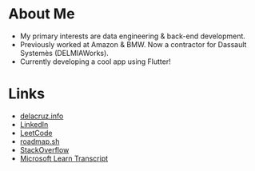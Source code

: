# About Me
- My primary interests are data engineering & back-end development.
- Previously worked at Amazon & BMW. Now a contractor for Dassault Systemès (DELMIAWorks).
- Currently developing a cool app using Flutter!

# Links
- [delacruz.info](https://delacruz.info)
- [LinkedIn](https://www.linkedin.com/in/cristopheridlc/)
- [LeetCode](https://leetcode.com/u/cristopheridlc/)
- [roadmap.sh](https://roadmap.sh/u/cristopheridlc)
- [StackOverflow](https://stackoverflow.com/users/21675737/cristopheridlc)
- [Microsoft Learn Transcript](https://learn.microsoft.com/en-us/users/cristopheridlc/transcript/vmyxb2r25y5101v?tab=credentials-tab)

<!---
cristopheridlc/cristopheridlc is a ✨ special ✨ repository because its `README.md` (this file) appears on your GitHub profile.
You can click the Preview link to take a look at your changes.
--->
